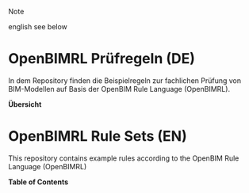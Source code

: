> [!NOTE]  
> english see below

# OpenBIMRL Prüfregeln (DE)

In dem Repository finden die Beispielregeln zur fachlichen Prüfung von BIM-Modellen auf Basis der OpenBIM Rule Language (OpenBIMRL).

**Übersicht**






# OpenBIMRL Rule Sets (EN)
This repository contains example rules according to the OpenBIM Rule Language (OpenBIMRL)

**Table of Contents**
